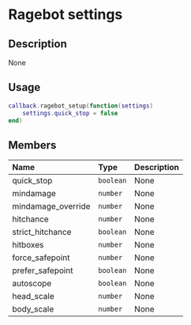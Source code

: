 # Ragebot settings

## Description
None

## Usage

```lua
callback.ragebot_setup(function(settings)
    settings.quick_stop = false
end)
```

## Members
|Name|Type|Description|
|:-|:-|:-|
|quick_stop|`boolean`|None|
|mindamage|`number`|None|
|mindamage_override|`number`|None|
|hitchance|`number`|None|
|strict_hitchance|`boolean`|None|
|hitboxes|`number`|None|
|force_safepoint|`number`|None|
|prefer_safepoint|`boolean`|None|
|autoscope|`boolean`|None|
|head_scale|`number`|None|
|body_scale|`number`|None|
